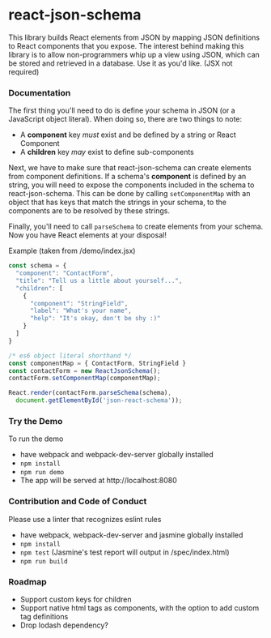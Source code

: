 # react-json-schema

This library builds React elements from JSON by mapping JSON definitions to React components that you expose. The interest behind making this library is to allow non-programmers whip up a view using JSON, which can be stored and retrieved in a database. Use it as you'd like. (JSX not required)

### Documentation

The first thing you'll need to do is define your schema in JSON (or a JavaScript object literal). When doing so, there are two things to note:
- A **component** key _must_ exist and be defined by a string or React Component
- A **children** key _may_ exist to define sub-components

Next, we have to make sure that react-json-schema can create elements from component definitions. If a schema's **component** is defined by an string, you will need to expose the components included in the schema to react-json-schema. This can be done by calling `setComponentMap` with an object that has keys that match the strings in your schema, to the components are to be resolved by these strings.

Finally, you'll need to call `parseSchema` to create elements from your schema. Now you have React elements at your disposal!

Example (taken from /demo/index.jsx)
```js
const schema = {
  "component": "ContactForm",
  "title": "Tell us a little about yourself...",
  "children": [
    {
      "component": "StringField",
      "label": "What's your name",
      "help": "It's okay, don't be shy :)"
    }
  ]
}

/* es6 object literal shorthand */
const componentMap = { ContactForm, StringField }
const contactForm = new ReactJsonSchema();
contactForm.setComponentMap(componentMap);

React.render(contactForm.parseSchema(schema),
  document.getElementById('json-react-schema'));
```

### Try the Demo

To run the demo
* have webpack and webpack-dev-server globally installed
* `npm install`
* `npm run demo`
* The app will be served at http://localhost:8080

### Contribution and Code of Conduct

Please use a linter that recognizes eslint rules

* have webpack, webpack-dev-server and jasmine globally installed
* `npm install`
* `npm test` (Jasmine's test report will output in /spec/index.html)
* `npm run build`

### Roadmap

* Support custom keys for children
* Support native html tags as components, with the option to add custom tag definitions
* Drop lodash dependency?
